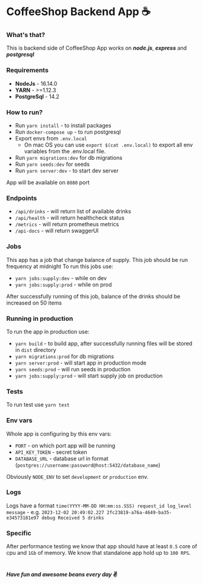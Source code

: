 # CoffeeShop Backend App ☕️

### What's that?
This is backend side of CoffeeShop App works on ***node.js***, ***express*** and ***postgresql***

### Requirements
* **NodeJs** - 16.14.0
* **YARN** - >=1.12.3
* **PostgreSql** - 14.2

### How to run?
* Run `yarn install` - to install packages
* Run `docker-compose up` - to run postgresql
* Export envs from `.env.local`
  * On mac OS you can use `export $(cat .env.local)` to export all env variables from the .env.local file.
* Run `yarn migrations:dev` for db migrations
* Run `yarn seeds:dev` for seeds
* Run `yarn server:dev` - to start dev server

App will be available on `8080` port

### Endpoints
* `/api/drinks` - will return list of available drinks
* `/api/health` - will return healthcheck status
* `/metrics` - will return prometheus metrics
* `/api-docs` - will return swaggerUI

### Jobs
This app has a job that change balance of supply.
This job should be run frequency at midnight
To run this jobs use:
* `yarn jobs:supply:dev` - while on dev
* `yarn jobs:supply:prod` - while on prod

After successfully running of this job, balance of the drinks should be increased on 50 items

### Running in production
To run the app in production use:
* `yarn build` - to build app, after successfully running files will be stored in `dist` directory
* `yarn migrations:prod` for db migrations
* `yarn server:prod` - will start app in production mode
* `yarn seeds:prod` - will run seeds in production
* `yarn jobs:supply:prod` - will start supply job on production

### Tests
To run test use `yarn test`

### Env vars
Whole app is configuring by this env vars:
* `PORT` - on which port app will be running
* `API_KEY_TOKEN` - secret token
* `DATABASE_URL` - database url in format (`postgres://username:password@host:5432/database_name`)

Obviously `NODE_ENV` to set `development` or `production` env.

### Logs
Logs have a format `time(YYYY-MM-DD HH:mm:ss.SSS) request_id log_level message` - e.g. `2023-12-02 20:49:02.227 2fc23819-a76a-4649-ba35-e34573181e97 debug Received 5 drinks`

### Specific 
After performance testing we know that app should have at least `0.5` core of cpu and `1Gb` of memory.
We know that standalone app hold up to `100 RPS`.
#

#### _Have fun and awesome beans every day_ ✌️
